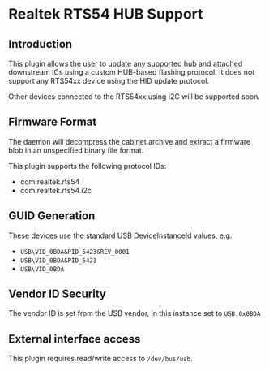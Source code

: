 Realtek RTS54 HUB Support
=========================

Introduction
------------

This plugin allows the user to update any supported hub and attached downstream
ICs using a custom HUB-based flashing protocol. It does not support any RTS54xx
device using the HID update protocol.

Other devices connected to the RTS54xx using I2C will be supported soon.

Firmware Format
---------------

The daemon will decompress the cabinet archive and extract a firmware blob in
an unspecified binary file format.

This plugin supports the following protocol IDs:

 * com.realtek.rts54
 * com.realtek.rts54.i2c

GUID Generation
---------------

These devices use the standard USB DeviceInstanceId values, e.g.

 * `USB\VID_0BDA&PID_5423&REV_0001`
 * `USB\VID_0BDA&PID_5423`
 * `USB\VID_0BDA`

Vendor ID Security
------------------

The vendor ID is set from the USB vendor, in this instance set to `USB:0x0BDA`

External interface access
-------------------------
This plugin requires read/write access to `/dev/bus/usb`.
